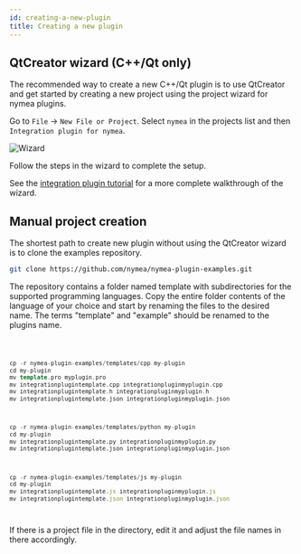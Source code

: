 ```yaml
---
id: creating-a-new-plugin
title: Creating a new plugin
---
```


<script>
    import Code from '../../../../_components/Code.svelte';
</script>

## QtCreator wizard (C++/Qt only)

The recommended way to create a new C++/Qt plugin is to use QtCreator and get started by creating a new project using the project wizard for nymea plugins.

Go to `File` -> `New File or Project`. Select `nymea` in the projects list and then `Integration plugin for nymea`.

![Wizard](/img/wizard1.png)

Follow the steps in the wizard to complete the setup.

See the [integration plugin tutorial](tutorial-integration) for a more complete walkthrough of the wizard.

## Manual project creation

The shortest path to create new plugin without using the QtCreator wizard is to clone the examples repository.

```bash
git clone https://github.com/nymea/nymea-plugin-examples.git
```
    
The repository contains a folder named template with subdirectories for the supported programming languages. Copy the entire folder contents of the language of your choice and start by renaming the files to the desired name. The terms "template" and "example" should be renamed to the plugins name.


<Code>

```C++
cp -r nymea-plugin-examples/templates/cpp my-plugin
cd my-plugin
mv template.pro myplugin.pro
mv integrationplugintemplate.cpp integrationpluginmyplugin.cpp
mv integrationplugintemplate.h integrationpluginmyplugin.h
mv integrationplugintemplate.json integrationpluginmyplugin.json
```

```Python
cp -r nymea-plugin-examples/templates/python my-plugin
cd my-plugin
mv integrationplugintemplate.py integrationpluginmyplugin.py
mv integrationplugintemplate.json integrationpluginmyplugin.json
```

```JavaScript
cp -r nymea-plugin-examples/templates/js my-plugin
cd my-plugin
mv integrationplugintemplate.js integrationpluginmyplugin.js
mv integrationplugintemplate.json integrationpluginmyplugin.json
```

</Code>

If there is a project file in the directory, edit it and adjust the file names in there accordingly.
